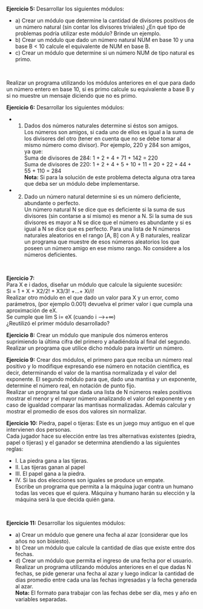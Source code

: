 <b>Ejercicio 5:</b> Desarrollar los siguientes módulos:<br>
* a) Crear un módulo que determine la cantidad de divisores positivos de un número natural (sin contar los divisores triviales) ¿En qué tipo de problemas podría utilizar este módulo? Brinde un ejemplo.<br>
* b) Crear un módulo que dado un número natural NUM en base 10 y una base B < 10 calcule el equivalente de NUM en base B.<br>
* c) Crear un módulo que determine si un número NUM de tipo natural es primo.
<br>

Realizar un programa utilizando los módulos anteriores en el que para dado un número entero en base 10, si es primo calcule su equivalente a base B y si no muestre un mensaje diciendo que no es primo.<br>

<b>Ejercicio 6:</b> Desarrollar los siguientes módulos:
* 1. Dados dos números naturales determine si éstos son amigos.<br>
Los números son amigos, si cada uno de ellos es igual a la suma de los divisores del otro (tener en cuenta que no se debe tomar al mismo número como divisor). Por ejemplo, 220 y 284 son amigos, ya que:<br>
Suma de divisores de 284: 1 + 2 + 4 + 71 + 142 = 220<br>
Suma de divisores de 220: 1 + 2 + 4 + 5 + 10 + 11 + 20 + 22 + 44 + 55 + 110 = 284<br>
<b>Nota:</b> Si para la solución de este problema detecta alguna otra tarea que deba ser un módulo debe implementarse.<br>
* 2. Dado un número natural determine si es un número deficiente, abundante o perfecto.<br>
Un número natural N se dice que es deficiente si la suma de sus divisores (sin contarse a sí mismo) es menor a N. Si la suma de sus divisores es mayor a N se dice que el número es abundante y si es igual a N se dice que es perfecto.
Para una lista de N números naturales aleatorios en el rango [A, B] con A y B naturales, realizar un programa que muestre de esos números aleatorios los que poseen un número amigo en ese mismo rango. No considere a los números deficientes.
<br>

<b>Ejercicio 7:</b><br>
Para X e i dados, diseñar un módulo que calcule la siguiente sucesión:<br>
Si = 1 + X + X2/2! + X3/3! +...+ Xi/i!<br>
Realizar otro módulo en el que dado un valor para X y un error, como parámetros, (por ejemplo 0.001) devuelva el primer valor i que cumpla una aproximación de eX.<br>
Se cumple que lim S i= eX
(cuando i -->+∞)<br>
¿Reutilizó el primer módulo desarrollado?
<br>

<b>Ejercicio 8:</b> Crear un módulo que manipule dos números enteros suprimiendo la última cifra del primero y añadiéndola al final del segundo. Realizar un programa que utilice dicho módulo para invertir un número.<br>

<b>Ejercicio 9:</b> Crear dos módulos, el primero para que reciba un número real positivo y lo modifique expresando ese número en notación científica, es decir, determinando el valor de la mantisa normalizada y el valor del exponente. El segundo módulo para que, dado una mantisa y un exponente, determine el número real, en notación de punto fijo.<br>
Realizar un programa tal que dada una lista de N números reales positivos mostrar el menor y el mayor número analizando el valor del exponente y en caso de igualdad comparar las mantisas normalizadas. Además calcular y mostrar el promedio de esos dos valores sin normalizar.
<br>

<b>Ejercicio 10:</b> Piedra, papel o tijeras: Este es un juego muy antiguo en el que intervienen dos personas.<br>
Cada jugador hace su elección entre las tres alternativas existentes (piedra, papel o tijeras) y el ganador se determina atendiendo a las siguientes reglas:<br>
* I. La piedra gana a las tijeras.
* II. Las tijeras ganan al papel
* III. El papel gana a la piedra.
* IV. Si las dos elecciones son iguales se produce un empate.<br>
Escribe un programa que permita a la máquina jugar contra un humano todas las veces que el quiera. Máquina y humano harán su elección y la máquina será la que decida quién gana.
<br>

<b>Ejercicio 11:</b> Desarrollar los siguientes módulos:<br>
* a) Crear un módulo que genere una fecha al azar (considerar que los años no son bisiesto).
* b) Crear un módulo que calcule la cantidad de días que existe entre dos fechas.
* d) Crear un módulo que permita el ingreso de una fecha por el usuario.<br>
Realizar un programa utilizando módulos anteriores en el que dadas N fechas, se pide generar una fecha al azar y luego indicar la cantidad de días promedio entre cada una las fechas ingresadas y la fecha generada al azar.<br>
<b>Nota:</b> El formato para trabajar con las fechas debe ser día, mes y año en variables separadas.
